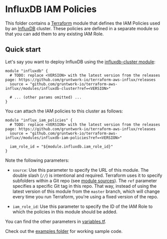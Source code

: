 # InfluxDB IAM Policies

This folder contains a [Terraform](https://www.terraform.io/) module that defines the IAM Policies used by an
[InfluxDB](https://www.influxdata.com/time-series-platform/influxdb/) cluster.
These policies are defined in a separate module so that you can add them to any existing IAM Role. 

## Quick start

Let's say you want to deploy InfluxDB using the [influxdb-cluster 
module](https://github.com/gruntwork-io/terraform-aws-influx/blob/master/modules/influxdb-cluster): 

```hcl
module "influxdb" {
  # TODO: replace <VERSION> with the latest version from the releases page: https://github.com/gruntwork-io/terraform-aws-influx/releases
  source = "github.com/gruntwork-io/terraform-aws-influx//modules/influxdb-cluster?ref=<VERSION>"

  # ... (other params omitted) ...
}
```

You can attach the IAM policies to this cluster as follows:

```hcl
module "influx_iam_policies" {
  # TODO: replace <VERSION> with the latest version from the releases page: https://github.com/gruntwork-io/terraform-aws-influx/releases
  source = "github.com/gruntwork-io/terraform-aws-influx//modules/influxdb-iam-policies?ref=<VERSION>"

  iam_role_id = "${module.influxdb.iam_role_id}"
}
```

Note the following parameters:

* `source`: Use this parameter to specify the URL of this module. The double slash (`//`) is intentional 
  and required. Terraform uses it to specify subfolders within a Git repo (see [module 
  sources](https://www.terraform.io/docs/modules/sources.html)). The `ref` parameter specifies a specific Git tag in 
  this repo. That way, instead of using the latest version of this module from the `master` branch, which 
  will change every time you run Terraform, you're using a fixed version of the repo.

* `iam_role_id`: Use this parameter to specify the ID of the IAM Role to which the policies in this module
  should be added.

  
You can find the other parameters in [variables.tf](variables.tf).

Check out the [examples folder](https://github.com/gruntwork-io/terraform-aws-influx/blob/master/examples) for 
working sample code.